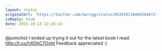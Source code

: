 ```yaml
---
layout: status
originalUrl: 'https://twitter.com/marcgg/status/653910110465564672'
isReply: true
date: 2015-10-13 12:28:14
---
```


@jumichot I ended up trying it out for the latest book I read: http://t.co/hXOhC7Oyht Feedback appreciated :)
